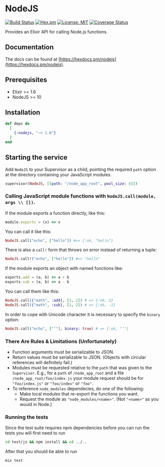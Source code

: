 # NodeJS

[![Build Status](https://travis-ci.org/revelrylabs/elixir-nodejs.svg?branch=master)](https://travis-ci.org/revelrylabs/elixir-nodejs)
[![Hex.pm](https://img.shields.io/hexpm/dt/nodejs.svg)](https://hex.pm/packages/nodejs)
[![License: MIT](https://img.shields.io/badge/License-MIT-yellow.svg)](https://opensource.org/licenses/MIT)
[![Coverage Status](https://opencov.prod.revelry.net/projects/14/badge.svg)](https://opencov.prod.revelry.net/projects/14)

Provides an Elixir API for calling Node.js functions.

## Documentation

The docs can
be found at [https://hexdocs.pm/nodejs](https://hexdocs.pm/nodejs).

## Prerequisites

- Elixir >= 1.6
- NodeJS >= 10

## Installation

```elixir
def deps do
  [
    {:nodejs, "~> 1.0"}
  ]
end
```

## Starting the service

Add `NodeJS` to your Supervisor as a child, pointing the required `path` option at the
directory containing your JavaScript modules.

```elixir
supervisor(NodeJS, [[path: "/node_app_root", pool_size: 4]])
```

### Calling JavaScript module functions with `NodeJS.call(module, args \\ [])`.

If the module exports a function directly, like this:

```javascript
module.exports = (x) => x
```

You can call it like this:

```elixir
NodeJS.call("echo", ["hello"]) #=> {:ok, "hello"}
```

There is also a `call!` form that throws on error instead of returning a tuple:

```elixir
NodeJS.call!("echo", ["hello"]) #=> "hello"
```

If the module exports an object with named functions like:

```javascript
exports.add = (a, b) => a + b
exports.sub = (a, b) => a - b
```

You can call them like this:

```elixir
NodeJS.call({"math", :add}, [1, 2]) # => {:ok, 3}
NodeJS.call({"math", :sub}, [1, 2]) # => {:ok, -1}
```

In order to cope with Unicode character it is necessary to specify the `binary` option:

```elixir
NodeJS.call("echo", ["’"], binary: true) # => {:ok, "’"}
```

### There Are Rules & Limitations (Unfortunately)

- Function arguments must be serializable to JSON.
- Return values must be serializable to JSON. (Objects with circular references will definitely fail.)
- Modules must be requested relative to the `path` that was given to the `Supervisor`.
  E.g., for a `path` of `/node_app_root` and a file `/node_app_root/foo/index.js` your module request should be for `"foo/index.js"` or `"foo/index"` or `"foo"`.
- To reference `node_modules` dependecies, do one of the following:
  - Make local modules that re-export the functions you want.
  - Request the module as `"node_modules/<name>"`. (Not `"<name>"` as you would in Node.)

### Running the tests

  Since the test suite requires npm dependencies before you can run the tests you will first need to run

  ```bash
  cd test/js && npm install && cd ../..
  ```

  After that you should be able to run

  ```bash
  mix test
  ```